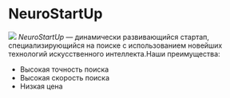 # NeuroStartUp
![](https://netology-code.github.io/git-homeworks/introduction/assets/logo.png)
  *NeuroStartUp* — динамически развивающийся стартап, специализирующийся на поиске с использованием новейших технологий искусственного интеллекта.Наши преимущества:
* Высокая точность поиска
* Высокая скорость поиска
* Низкая цена